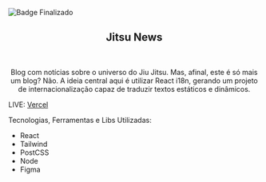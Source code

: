 ![Badge Finalizado](http://img.shields.io/static/v1?label=STATUS&message=INPROGRESS&color=red&style=for-the-badge)

<h2 align="center">Jitsu News</h2>
<br/>
<p align="center">Blog com notícias sobre o universo do Jiu Jitsu. Mas, afinal, este é só mais um blog? Não. A ideia central aqui é utilizar React i18n, gerando um projeto de internacionalização capaz de traduzir textos estáticos e dinâmicos. </p>



LIVE: <a href="">Vercel</a> 

Tecnologias, Ferramentas e Libs Utilizadas:
<ul>
  <li>React</li>
    <li>Tailwind</li>
      <li>PostCSS</li>
        <li>Node</li>
          <li>Figma</li>
</ul>